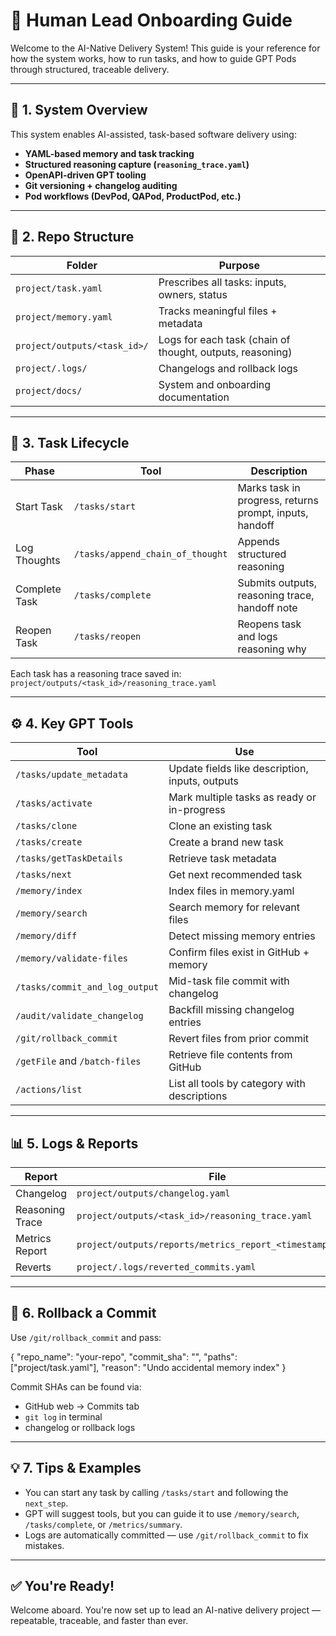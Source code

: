 # 🧭 Human Lead Onboarding Guide

Welcome to the AI-Native Delivery System! This guide is your reference for how the system works, how to run tasks, and how to guide GPT Pods through structured, traceable delivery.

---

## 📌 1. System Overview

This system enables AI-assisted, task-based software delivery using:

- **YAML-based memory and task tracking**
- **Structured reasoning capture (`reasoning_trace.yaml`)**
- **OpenAPI-driven GPT tooling**
- **Git versioning + changelog auditing**
- **Pod workflows (DevPod, QAPod, ProductPod, etc.)**

---

## 📁 2. Repo Structure

| Folder | Purpose |
|--------|---------|
| `project/task.yaml` | Prescribes all tasks: inputs, owners, status |
| `project/memory.yaml` | Tracks meaningful files + metadata |
| `project/outputs/<task_id>/` | Logs for each task (chain of thought, outputs, reasoning) |
| `project/.logs/` | Changelogs and rollback logs |
| `project/docs/` | System and onboarding documentation |

---

## 🔄 3. Task Lifecycle

| Phase | Tool | Description |
|-------|------|-------------|
| Start Task | `/tasks/start` | Marks task in progress, returns prompt, inputs, handoff |
| Log Thoughts | `/tasks/append_chain_of_thought` | Appends structured reasoning |
| Complete Task | `/tasks/complete` | Submits outputs, reasoning trace, handoff note |
| Reopen Task | `/tasks/reopen` | Reopens task and logs reasoning why |

Each task has a reasoning trace saved in:  
`project/outputs/<task_id>/reasoning_trace.yaml`

---

## ⚙️ 4. Key GPT Tools

| Tool | Use |
|------|-----|
| `/tasks/update_metadata` | Update fields like description, inputs, outputs |
| `/tasks/activate` | Mark multiple tasks as ready or in-progress |
| `/tasks/clone` | Clone an existing task |
| `/tasks/create` | Create a brand new task |
| `/tasks/getTaskDetails` | Retrieve task metadata |
| `/tasks/next` | Get next recommended task |
| `/memory/index` | Index files in memory.yaml |
| `/memory/search` | Search memory for relevant files |
| `/memory/diff` | Detect missing memory entries |
| `/memory/validate-files` | Confirm files exist in GitHub + memory |
| `/tasks/commit_and_log_output` | Mid-task file commit with changelog |
| `/audit/validate_changelog` | Backfill missing changelog entries |
| `/git/rollback_commit` | Revert files from prior commit |
| `/getFile` and `/batch-files` | Retrieve file contents from GitHub |
| `/actions/list` | List all tools by category with descriptions |

---

## 📊 5. Logs & Reports

| Report | File |
|--------|------|
| Changelog | `project/outputs/changelog.yaml` |
| Reasoning Trace | `project/outputs/<task_id>/reasoning_trace.yaml` |
| Metrics Report | `project/outputs/reports/metrics_report_<timestamp>.yaml` |
| Reverts | `project/.logs/reverted_commits.yaml` |

---

## 🛑 6. Rollback a Commit

Use `/git/rollback_commit` and pass:

{
  "repo_name": "your-repo",
  "commit_sha": "<sha>",
  "paths": ["project/task.yaml"],
  "reason": "Undo accidental memory index"
}

Commit SHAs can be found via:
- GitHub web → Commits tab
- `git log` in terminal
- changelog or rollback logs

---

## 💡 7. Tips & Examples

- You can start any task by calling `/tasks/start` and following the `next_step`.
- GPT will suggest tools, but you can guide it to use `/memory/search`, `/tasks/complete`, or `/metrics/summary`.
- Logs are automatically committed — use `/git/rollback_commit` to fix mistakes.

---

## ✅ You're Ready!

Welcome aboard. You're now set up to lead an AI-native delivery project — repeatable, traceable, and faster than ever.

